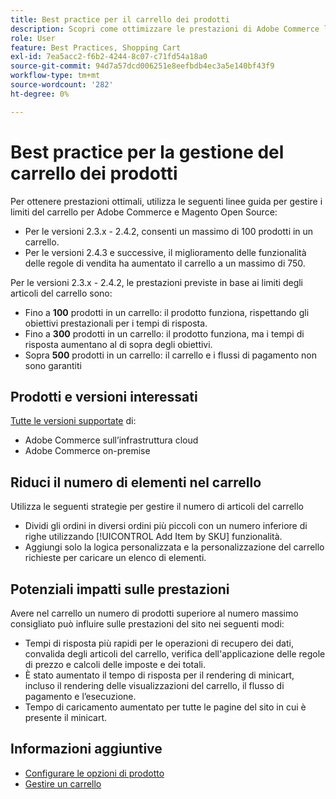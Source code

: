 ```yaml
---
title: Best practice per il carrello dei prodotti
description: Scopri come ottimizzare le prestazioni di Adobe Commerce limitando il numero di prodotti nel carrello.
role: User
feature: Best Practices, Shopping Cart
exl-id: 7ea5acc2-f6b2-4244-8c07-c71fd54a18a0
source-git-commit: 94d7a57dcd006251e8eefbdb4ec3a5e140bf43f9
workflow-type: tm+mt
source-wordcount: '282'
ht-degree: 0%

---
```


# Best practice per la gestione del carrello dei prodotti

Per ottenere prestazioni ottimali, utilizza le seguenti linee guida per gestire i limiti del carrello per Adobe Commerce e Magento Open Source:

- Per le versioni 2.3.x - 2.4.2, consenti un massimo di 100 prodotti in un carrello.
- Per le versioni 2.4.3 e successive, il miglioramento delle funzionalità delle regole di vendita ha aumentato il carrello a un massimo di 750.


Per le versioni 2.3.x - 2.4.2, le prestazioni previste in base ai limiti degli articoli del carrello sono:

- Fino a **100** prodotti in un carrello: il prodotto funziona, rispettando gli obiettivi prestazionali per i tempi di risposta.
- Fino a **300** prodotti in un carrello: il prodotto funziona, ma i tempi di risposta aumentano al di sopra degli obiettivi.
- Sopra **500** prodotti in un carrello: il carrello e i flussi di pagamento non sono garantiti

## Prodotti e versioni interessati

[Tutte le versioni supportate](../../../release/versions.md) di:

- Adobe Commerce sull’infrastruttura cloud
- Adobe Commerce on-premise

## Riduci il numero di elementi nel carrello

Utilizza le seguenti strategie per gestire il numero di articoli del carrello

- Dividi gli ordini in diversi ordini più piccoli con un numero inferiore di righe utilizzando [!UICONTROL Add Item by SKU] funzionalità.
- Aggiungi solo la logica personalizzata e la personalizzazione del carrello richieste per caricare un elenco di elementi.

## Potenziali impatti sulle prestazioni

Avere nel carrello un numero di prodotti superiore al numero massimo consigliato può influire sulle prestazioni del sito nei seguenti modi:

- Tempi di risposta più rapidi per le operazioni di recupero dei dati, convalida degli articoli del carrello, verifica dell&#39;applicazione delle regole di prezzo e calcoli delle imposte e dei totali.
- È stato aumentato il tempo di risposta per il rendering di minicart, incluso il rendering delle visualizzazioni del carrello, il flusso di pagamento e l’esecuzione.
- Tempo di caricamento aumentato per tutte le pagine del sito in cui è presente il minicart.

## Informazioni aggiuntive

- [Configurare le opzioni di prodotto](https://experienceleague.adobe.com/docs/commerce-admin/inventory/configuration/product-options.html)
- [Gestire un carrello](https://experienceleague.adobe.com/docs/commerce-admin/stores-sales/point-of-purchase/assist/shopping-assisted-cart-manage.html)
